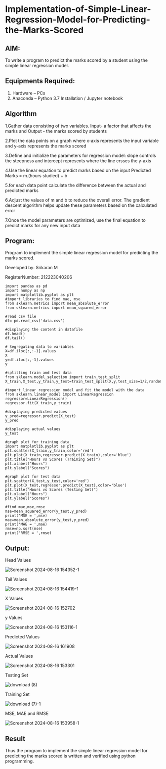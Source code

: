 # Implementation-of-Simple-Linear-Regression-Model-for-Predicting-the-Marks-Scored

## AIM:
To write a program to predict the marks scored by a student using the simple linear regression model.

## Equipments Required:
1. Hardware – PCs
2. Anaconda – Python 3.7 Installation / Jupyter notebook

## Algorithm
1.Gather data consisting of two variables. Input- a factor that affects the marks and Output - the marks scored by students

2.Plot the data points on a graph where x-axis represents the input variable and y-axis represents the marks scored

3.Define and initialize the parameters for regression model: slope controls the steepness and intercept represents where the line crsses the y-axis

4.Use the linear equation to predict marks based on the input Predicted Marks = m.(hours studied) + b

5.for each data point calculate the difference between the actual and predicted marks

6.Adjust the values of m and b to reduce the overall error. The gradient descent algorithm helps update these parameters based on the calculated error

7.Once the model parameters are optimized, use the final equation to predict marks for any new input data
 
 

## Program:
Program to implement the simple linear regression model for predicting the marks scored.

Developed by: Srikaran M

RegisterNumber: 212223040206
```
import pandas as pd
import numpy as np
import matplotlib.pyplot as plt
#import libraries to find mae, mse
from sklearn.metrics import mean_absolute_error
from sklearn.metrics import mean_squared_error

#read csv file
df= pd.read_csv('data.csv')

#displaying the content in datafile
df.head()
df.tail()

# Segregating data to variables
X=df.iloc[:,:-1].values
X
y=df.iloc[:,-1].values
y

#splitting train and test data
from sklearn.model_selection import train_test_split
X_train,X_test,y_train,y_test=train_test_split(X,y,test_size=1/2,random_state=0)

#import linear regression model and fit the model with the data
from sklearn.linear_model import LinearRegression
regressor=LinearRegression()
regressor.fit(X_train,y_train)

#displaying predicted values
y_pred=regressor.predict(X_test)
y_pred

#displaying actual values
y_test

#graph plot for training data
import matplotlib.pyplot as plt
plt.scatter(X_train,y_train,color='red')
plt.plot(X_train,regressor.predict(X_train),color='blue')
plt.title("Hours vs Scores (Training Set)")
plt.xlabel("Hours")
plt.ylabel("Scores")

#graph plot for test data
plt.scatter(X_test,y_test,color='red')
plt.plot(X_test,regressor.predict(X_test),color='blue')
plt.title("Hours vs Scores (Testing Set)")
plt.xlabel("Hours")
plt.ylabel("Scores")

#find mae,mse,rmse
mse=mean_squared_error(y_test,y_pred)
print('MSE = ',mse)
mae=mean_absolute_error(y_test,y_pred)
print('MAE = ',mae)
rmse=np.sqrt(mse)
print('RMSE = ',rmse)
```

## Output:
Head Values

![Screenshot 2024-08-16 154352-1](https://github.com/user-attachments/assets/f4ff0566-a2c7-4e52-9cd9-047aa451b049)

Tail Values

![Screenshot 2024-08-16 154419-1](https://github.com/user-attachments/assets/c6783304-cdba-4945-b9e3-0bf6f003a974)

X Values

![Screenshot 2024-08-16 152702](https://github.com/user-attachments/assets/d9236f1f-3fe3-49a4-9e03-38afa9500e2e)

y Values

![Screenshot 2024-08-16 153116-1](https://github.com/user-attachments/assets/3917d879-a092-4125-917f-ba9cdc2975af)

Predicted Values

![Screenshot 2024-08-16 161908](https://github.com/user-attachments/assets/c0410b60-3e91-49e5-9d8b-1eb6c0131986)

Actual Values

![Screenshot 2024-08-16 153301](https://github.com/user-attachments/assets/b6131f89-6ea3-43f0-9393-ce852d596ba6)

Testing Set

![download (8)](https://github.com/user-attachments/assets/9a1ab972-2e15-4795-838b-9d5c4c751f70)

Training Set

![download (7)-1](https://github.com/user-attachments/assets/5bc72231-c9f8-4bb8-9bb6-a072adbdf149)

MSE, MAE and RMSE

![Screenshot 2024-08-16 153958-1](https://github.com/user-attachments/assets/82d80c44-28c3-420a-af28-d5f8811e7d01)



## Result
Thus the program to implement the simple linear regression model for predicting the marks scored is written and verified using python programming.

